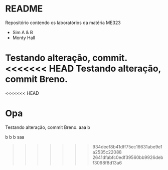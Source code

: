 # README

Repositório contendo os laboratórios da matéria ME323

- Sim A & B
- Monty Hall

Testando alteração, commit.
<<<<<<< HEAD
Testando alteração, commit Breno.
=======
<<<<<<< HEAD

Opa
=======
Testando alteração, commit Breno.
aaa
b

b
b
b
saa

>>>>>>> 934deef8b41dff75ec16631abe9e1a2535c22088
>>>>>>> 2641dfabfc0edf39560bb9926debf3098f8d13a6
